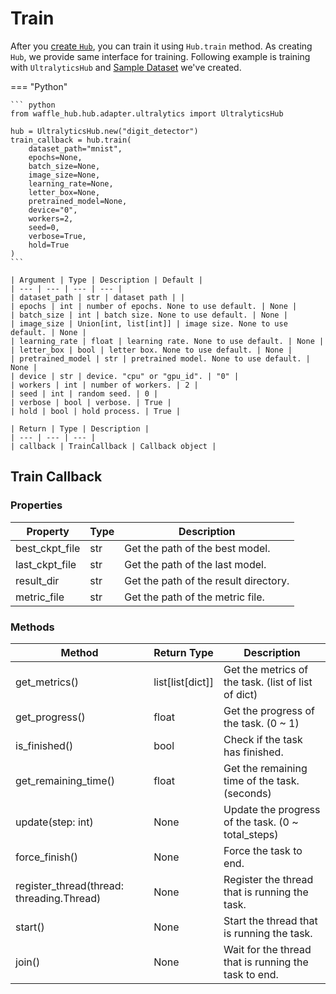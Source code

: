 # Train

After you [create `Hub`](./hub.md), you can train it using `Hub.train` method. As creating `Hub`, we provide same interface for training. Following example is training with `UltralyticsHub` and [Sample Dataset](../../waffle_utils/dataset/dataset.md) we've created.


<!-- """Start Train

Args:
    dataset_path (str): dataset path
    epochs (int, optional): number of epochs. None to use default. Defaults to None.
    batch_size (int, optional): batch size. None to use default. Defaults to None.
    image_size (Union[int, list[int]], optional): image size. None to use default. Defaults to None.
    learning_rate (float, optional): learning rate. None to use default. Defaults to None.
    letter_box (bool, optional): letter box. None to use default. Defaults to None.
    pretrained_model (str, optional): pretrained model. None to use default. Defaults to None.
    device (str, optional): device. "cpu" or "gpu_id". Defaults to "0".
    workers (int, optional): number of workers. Defaults to 2.
    seed (int, optional): random seed. Defaults to 0.
    verbose (bool, optional): verbose. Defaults to True.
    hold (bool, optional): hold process. Defaults to True.

Raises:
    FileExistsError: if trained artifact exists.
    FileNotFoundError: if can not detect appropriate dataset.
    ValueError: if can not detect appropriate dataset.
    e: something gone wrong with ultralytics

Returns:
    TrainCallback: train callback
""" -->

=== "Python"
    
    ``` python
    from waffle_hub.hub.adapter.ultralytics import UltralyticsHub
    
    hub = UltralyticsHub.new("digit_detector")
    train_callback = hub.train(
        dataset_path="mnist",
        epochs=None,
        batch_size=None,
        image_size=None,
        learning_rate=None,
        letter_box=None,
        pretrained_model=None,
        device="0",
        workers=2,
        seed=0,
        verbose=True,
        hold=True
    )
    ```

    | Argument | Type | Description | Default |
    | --- | --- | --- | --- |
    | dataset_path | str | dataset path | |
    | epochs | int | number of epochs. None to use default. | None |
    | batch_size | int | batch size. None to use default. | None |
    | image_size | Union[int, list[int]] | image size. None to use default. | None |
    | learning_rate | float | learning rate. None to use default. | None |
    | letter_box | bool | letter box. None to use default. | None |
    | pretrained_model | str | pretrained model. None to use default. | None |
    | device | str | device. "cpu" or "gpu_id". | "0" |
    | workers | int | number of workers. | 2 |
    | seed | int | random seed. | 0 |
    | verbose | bool | verbose. | True |
    | hold | bool | hold process. | True |

    | Return | Type | Description |
    | --- | --- | --- |
    | callback | TrainCallback | Callback object |

## Train Callback

### Properties

| Property | Type | Description |
| --- | --- | --- |
| best_ckpt_file | str | Get the path of the best model. |
| last_ckpt_file | str | Get the path of the last model. |
| result_dir | str | Get the path of the result directory. |
| metric_file | str | Get the path of the metric file. |

### Methods

| Method | Return Type | Description |
| --- | --- | --- |
| get_metrics() | list[list[dict]] | Get the metrics of the task. (list of list of dict) |
| get_progress() | float | Get the progress of the task. (0 ~ 1) |
| is_finished() | bool | Check if the task has finished. |
| get_remaining_time() | float | Get the remaining time of the task. (seconds) |
| update(step: int) | None | Update the progress of the task. (0 ~ total_steps) |
| force_finish() | None | Force the task to end. |
| register_thread(thread: threading.Thread) | None | Register the thread that is running the task. |
| start() | None | Start the thread that is running the task. |
| join() | None | Wait for the thread that is running the task to end. |
